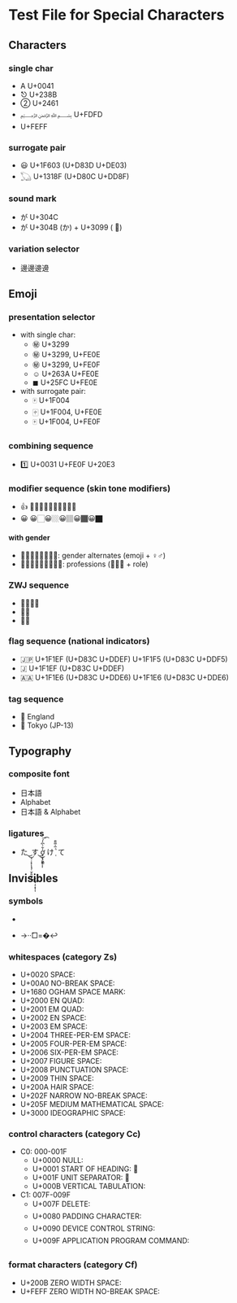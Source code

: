 # Test File for Special Characters

## Characters

### single char

- A U+0041
- ⎋ U+238B
- ② U+2461
- ﷽ U+FDFD
- U+FEFF

### surrogate pair

- 😃 U+1F603 (U+D83D U+DE03)
- 𓆏 U+1318F (U+D80C U+DD8F)

### sound mark

- が U+304C
- が U+304B (か) + U+3099 ( ゙)

### variation selector

- 邊邊󠄀邊󠄁邊󠄂

## Emoji

### presentation selector

- with single char:
  - ㊙ U+3299
  - ㊙︎ U+3299, U+FE0E
  - ㊙️ U+3299, U+FE0F
  - ☺︎ U+263A U+FE0E
  - ◼︎ U+25FC U+FE0E
- with surrogate pair:
  - 🀄 U+1F004
  - 🀄︎ U+1F004, U+FE0E
  - 🀄️ U+1F004, U+FE0F

### combining sequence

- 1️⃣ U+0031 U+FE0F U+20E3

### modifier sequence (skin tone modifiers)

- 👍 👍🏻👍🏼👍🏽👍🏾👍🏿
- 😀 😀🏻😀🏼😀🏽😀🏾😀🏿

#### with gender

- 🧜🏻🧜🏻‍♀️🧜🏻‍♂️: gender alternates (emoji + ♀♂)
- 🧑🏻‍💻👩🏻‍💻👨🏻‍💻: professions (🧑👩👨 + role)

### ZWJ sequence

- 👨‍👨‍👧‍👦
- 🕵️‍♀️
- 🏴‍☠️

### flag sequence (national indicators)

- 🇯🇵 U+1F1EF (U+D83C U+DDEF) U+1F1F5 (U+D83C U+DDF5)
- 🇯 U+1F1EF (U+D83C U+DDEF)
- 🇦🇦 U+1F1E6 (U+D83C U+DDE6) U+1F1E6 (U+D83C U+DDE6)

### tag sequence

- 🏴󠁧󠁢󠁥󠁮󠁧󠁿 England
- 🏴󠁪󠁰󠀱󠀳󠁿 Tokyo (JP-13)

## Typography

### composite font

- 日本語
- Alphabet
- 日本語 & Alphabet

### ligatures

- た ͜͜͏̘̣͔͙͎͎̘̜̫̗͍͚͓͜͜͏̘̣͔͙͎͎ す ͜͜͏̘̣͔͙͎͎ơ̟̤̖̗͖͇̍͋̀͆̓́͞͡ け ̜ͪ̅̍̅͂͊ て

## Invisibles

### symbols

-       　  
- →··̂□=�↩

### whitespaces (category Zs)

- U+0020 SPACE:
- U+00A0 NO-BREAK SPACE:
- U+1680 OGHAM SPACE MARK:
- U+2000 EN QUAD:
- U+2001 EM QUAD:
- U+2002 EN SPACE:
- U+2003 EM SPACE:
- U+2004 THREE-PER-EM SPACE:
- U+2005 FOUR-PER-EM SPACE:
- U+2006 SIX-PER-EM SPACE:
- U+2007 FIGURE SPACE:
- U+2008 PUNCTUATION SPACE:
- U+2009 THIN SPACE:
- U+200A HAIR SPACE:
- U+202F NARROW NO-BREAK SPACE:
- U+205F MEDIUM MATHEMATICAL SPACE:
- U+3000 IDEOGRAPHIC SPACE:

### control characters (category Cc)

- C0: 000-001F
  - U+0000 NULL:  
  - U+0001 START OF HEADING: 
  - U+001F UNIT SEPARATOR: 
  - U+000B VERTICAL TABULATION:
- C1: 007F-009F
  - U+007F DELETE: 
  - U+0080 PADDING CHARACTER: 
  - U+0090 DEVICE CONTROL STRING: 
  - U+009F APPLICATION PROGRAM COMMAND: 

### format characters (category Cf)

- U+200B ZERO WIDTH SPACE: ​
- U+FEFF ZERO WIDTH NO-BREAK SPACE:
